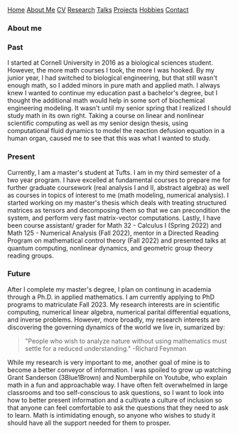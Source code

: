 <html lang="en-US">
<head>
<style>
th, td {
  border-style: none;

body {
  margin: 0;
  font-family: Arial, Helvetica, sans-serif;
}

.topnav {
  overflow: hidden;
  background-color: #333;
}

.topnav a {
  float: left;
  color: #f2f2f2;
  text-align: center;
  padding: 28px 32px;
  text-decoration: none;
  font-size: 20px;
}

.topnav a:hover {
  background-color: #ddd;
  color: black;
}

.topnav a.active {
  background-color: #04AA6D;
  color: white;
}

</style>
</head>
<body>
  
 <div class= "topnav">
    <a href="mtscott.github.io/index.md">Home</a>
  <a href="/about.html">About Me</a>
  <a href="/vita.html">CV</a>
   <a href="/research.html">Research</a>
  <a href="/talks.html">Talks</a>
   <a href="/projects.html">Projects</a>
  <a href="/hobbies.html">Hobbies</a>
   <a href="/contact.html">Contact</a>
 </div>


  <section>
  
  <article>
    <h1>About me</h1>
<h3>Past</h3>
<p> I started at Cornell University in 2016 as a biological sciences student. However, the more math courses I took, the more I was hooked. By my junior year, I had switched to biological engineering, but that still wasn't enough math, so I added minors in pure math and applied math. I always knew I wanted to continue my education past a bachelor's degree, but I thought the additional math would help in some sort of biochemical engineering modeling. It wasn't until my senior spring that I realized I should study math in its own right. Taking a course on linear and nonlinear scientific computing as well as my senior design thesis, using computational fluid dynamics to model the reaction defusion equation in a human organ, caused me to see that this was what I wanted to study.  </p>
<h3>Present</h3>
<p> Currently, I am a master's student at Tufts. I am in my third semester of a two year program. I have excelled at fundamental courses to prepare me for further graduate coursework (real analysis I and II, abstract algebra) as well as courses in topics of interest to me (math modeling, numerical analysis). I started working on my master's thesis which deals with treating structured matrices as tensors and decomposing them so that we can precondition the system, and perform very fast matrix-vector computations. Lastly, I have been course assistant/ grader for Math 32 - Calculus I (Spring 2022) and Math 125 - Numerical Analysis (Fall 2022), mentor in a Directed Reading Program on mathematical control theory (Fall 2022) and presented talks at quantum computing, nonlinear dynamics, and geometric group theory reading groups.</p>
<h3>Future</h3>
<p>After I complete my master's degree, I plan on continung in academia through a Ph.D. in applied mathematics. I am currently applying to PhD programs to matriculate Fall 2023. My research interests are in scientific computing, numerical linear algebra, numerical parital differential equations, and inverse problems. However, more broadly, my research interests are discovering the governing dynamics of the world we live in, sumarized by:</p>
<blockquote cite="www.feynman.com">
"People who wish to analyze nature without using mathematics must settle for a reduced understanding." -Richard Feynman 
</blockquote>
<p>While my research is very important to me, another goal of mine is to become a better conveyor of information. I was spoiled to grow up watching Grant Sanderson (3Blue1Brown) and Numberphile on Youtube, who explain math in a fun and approachable way. I have often felt overwhelmed in large classrooms and too self-conscious to ask questions, so I want to look into how to better present information and a cultivate a culture of inclusion so that anyone can feel comfortable to ask the questions that they need to ask to learn. Math is intimidating enough, so anyone who wishes to study it should have all the support needed for them to prosper.</p>

 </article>
</section>

</body>
</html>
